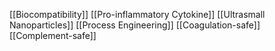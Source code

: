 [[Biocompatibility]]
[[Pro-inflammatory Cytokine]]
[[Ultrasmall Nanoparticles]]
[[Process Engineering]]
[[Coagulation-safe]]
[[Complement-safe]]
